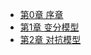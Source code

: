 
[//]: # (- [前言]&#40;chapter0/chapter0.md&#41;)
- [第0章 序章](./chapter0.md)
- [第1章 变分模型](./chapter1.md)
- [第2章 对抗模型](./chapter2.md)

[//]: # (- [第3章 流式模型]&#40;./chapter2.md&#41;)

[//]: # (- [第4章 扩散模型]&#40;./chapter2.md&#41;)

[//]: # (- [第5章 图片生成与编辑]&#40;./chapter2.md&#41;)

[//]: # (- [第6章 三维生成与编辑]&#40;./chapter2.md&#41;)

[//]: # (- [第7章 视频生成与编辑]&#40;./chapter2.md&#41;)

[//]: # (- [第8章 社区与生态]&#40;./chapter2.md&#41;)
